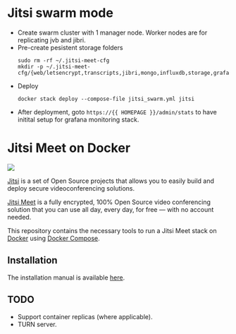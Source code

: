 # Jitsi swarm mode
- Create swarm cluster with 1 manager node. Worker nodes are for replicating jvb and jibri.
- Pre-create pesistent storage folders
    ```shell
    sudo rm -rf ~/.jitsi-meet-cfg
    mkdir -p ~/.jitsi-meet-cfg/{web/letsencrypt,transcripts,jibri,mongo,influxdb,storage,grafana}
    ```
- Deploy
    ```shell
    docker stack deploy --compose-file jitsi_swarm.yml jitsi
    ```
- After deployment, goto `https://{{ HOMEPAGE }}/admin/stats` to have initital setup for grafana monitoring stack.

# Jitsi Meet on Docker

![](resources/jitsi-docker.png)

[Jitsi](https://jitsi.org/) is a set of Open Source projects that allows you to easily build and deploy secure videoconferencing solutions.

[Jitsi Meet](https://jitsi.org/jitsi-meet/) is a fully encrypted, 100% Open Source video conferencing solution that you can use all day, every day, for free — with no account needed.

This repository contains the necessary tools to run a Jitsi Meet stack on [Docker](https://www.docker.com) using [Docker Compose](https://docs.docker.com/compose/).

## Installation

The installation manual is available [here](https://jitsi.github.io/handbook/docs/devops-guide/devops-guide-docker).

## TODO

* Support container replicas (where applicable).
* TURN server.

